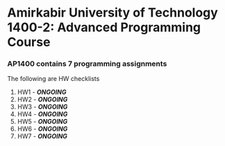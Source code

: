 #  Amirkabir University of Technology 1400-2: Advanced Programming Course

### AP1400 contains 7 programming assignments 

The following are HW checklists

1. HW1 - ***ONGOING***
2. HW2 - ***ONGOING*** 
3. HW3 - ***ONGOING*** 
4. HW4 - ***ONGOING*** 
5. HW5 - ***ONGOING*** 
6. HW6 - ***ONGOING*** 
7. HW7 - ***ONGOING*** 